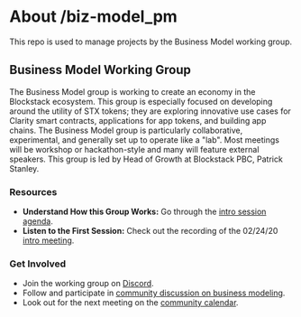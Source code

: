 # About /biz-model_pm
This repo is used to manage projects by the Business Model working group.

## Business Model Working Group
The Business Model group is working to create an economy in the Blockstack ecosystem. This group is especially focused on developing around the utility of STX tokens; they are exploring innovative use cases for Clarity smart contracts, applications for app tokens, and building app chains. The Business Model group is particularly collaborative, experimental, and generally set up to operate like a "lab". Most meetings will be workshop or hackathon-style and many will feature external speakers. This group is led by Head of Growth at Blockstack PBC, Patrick Stanley.

### Resources

- **Understand How this Group Works:** Go through the [intro session agenda](https://paper.dropbox.com/doc/Business-Model-Lab--Au_376lyZ_bEsL62y88rHIw1Ag-QoegfeEhDOMdaaTOFgydd).
- **Listen to the First Session:** Check out the recording of the 02/24/20 [intro meeting](https://paper.dropbox.com/doc/Business-Model-Lab--Au_376lyZ_bEsL62y88rHIw1Ag-QoegfeEhDOMdaaTOFgydd).

### Get Involved
- Join the working group on [Discord](https://discord.gg/3777ANS).
- Follow and participate in [community discussion on business modeling](https://forum.blockstack.org/c/Working-Groups/Business-Model).
- Look out for the next meeting on the [community calendar](https://community.blockstack.org/events#categories=70427&start_date=2020-02-24&view=stream&range=events&events=20&end_date=2020-12-31).
